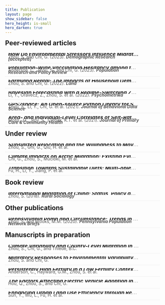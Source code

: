 ```yaml
---
title: Publication
layout: page
show_sidebar: false
hero_height: is-small
hero_darken: true
---
```


<!-- **\* indicates first author** -->
<!-- <i>\* indicates first author</i> -->
<!-- \* indicates first author -->

<!-- This line makes sure the STATA icon for land rental paper will render -->
<!-- See doc here: https://icon-sets.iconify.design/vscode-icons/file-type-stata/ -->
<script src="https://code.iconify.design/iconify-icon/1.0.0-beta.3/iconify-icon.min.js"></script>

<!-- This line makes sure the Altmetric badges show on the website -->
<!-- See doc here: https://api.altmetric.com/embeds.html -->
<script type='text/javascript' src='https://d1bxh8uas1mnw7.cloudfront.net/assets/embed.js'></script>

<!-- See how to use Dimensions Badges: https://badge.dimensions.ai/ -->
<!-- <span class="__dimensions_badge_embed__" data-doi="" data-style="small_circle" data-badge-popover="right"></span> -->

<!-- SETUP STYLES -->
<html lang="en">
<head>
<meta charset="UTF-8">
<meta name="viewport" content="width=device-width, initial-scale=1.0">
<title>Publications</title>
<style>
  .publication {
    border-bottom: 1px dotted #ddd;
    padding: 10px;
    overflow: hidden;
  }
  .publication-info {
    float: left;
    width: 88%; /* Adjust the width as needed */
  }
  .metrics-badges {
    float: right;
    width: 12%; /* Adjust the width as needed */
    text-align: right;
    z-index: 999;
  }
  .altmetric-badge, .dimensions-badge {
    display: inline-block;
    vertical-align: top;
    z-index: 999;
  }
  .publication-title {
    font-size: 1.2em;
    font-weight: bold;
    margin: 0;
    line-height: 0.5; /* Reduced line height */
    text-align: justify;
    text-decoration: none; /* Remove the default underline of hyperlinks */
    color: #000; /* Set the color of the link */
    overflow: hidden; /* Enable overflow hiding */
    white-space: nowrap; /* Keep the text in a single line */
    text-overflow: ellipsis; /* Add ellipsis (...) to text overflow */
    display: block; /* Block display to occupy the full width */
    max-width: 100%; /* Limit the width to prevent overflow */
  }
  .publication-authors {
    font-size: 1.0em;
    color: #555;
    margin: 0;
    line-height: 0.5; /* Reduced line height */
    text-align: left;
  }
  .publication-links {
    margin: 0;
    line-height: 0.5; /* Reduced line height */
  }
  .publication-links a {
    text-decoration: none;
    margin-right: 10px;
    color: #1a0dab;
  }
  .section-title {
    font-size: 1.5em;
    margin-top: 10px;
    margin-bottom: 10px;
</style>
</head>
<body>

<!-- PUBLICATION RECORD -->
<h4 class="section-title">Peer-reviewed articles</h4>
<div class="publication">
  <div class="publication-info">
    <h6 class="publication-title">
      <a href="" target="_blank">How Do Environmental Stressors Influence Migration? A Meta-regression Analysis of the Environmental Migration Literature</a>
    </h6>
    <p class="publication-authors">Zhou, S. and Chi, G. (2023). <b><i>Demographic Research [accepted]</i></b></p>
    <div class="publication-links">
      <a href="/downloads/pubs/2023EnvMigMeta.pdf" target="_blank" rel="noopener"><i class="far fa-file-pdf"></i></a>
    </div>
  </div>
  <div class="metrics-badges">
    <div class="dimensions-badge">
      <script type="text/javascript" src="https://badge.dimensions.ai/badge.js" async charset="utf-8"></script>
      <span class="__dimensions_badge_embed__" data-doi="" data-style="small_circle" data-badge-popover="right"></span>
  </div>
    <div class="altmetric-badge">
      <div class="altmetric-embed" data-badge-type="donut" data-badge-popover='right' data-doi=""></div>
    </div>
  </div>
</div>

<!-- PUBLICATION RECORD -->
<div class="publication">
  <div class="publication-info">
    <h6 class="publication-title">
      <a href="https://link.springer.com/article/10.1007/s11113-023-09816-9" target="_blank">Population-Wide Vaccination Hesitancy among the Amish: A County-Level Study of COVID-19 Vaccine Adoption and Implications for Public Health Policy and Practice</a>
    </h6>
    <p class="publication-authors">Anderson, C., Zhou, S., and Chi, G. (2023). <b><i>Population Research and Policy Review</i></b></p>
    <div class="publication-links">
      <a href="/downloads/pubs/2023AmishCovidVacc.pdf" target="_blank" rel="noopener"><i class="far fa-file-pdf"></i></a>
      <a href="https://github.com/shuai-zhou/AmishCovidVaccineAdoption" target="_blank" rel="noopener"><i class="fab fa-github"></i></a>
    </div>
  </div>
  <div class="metrics-badges">
    <div class="dimensions-badge">
      <script type="text/javascript" src="https://badge.dimensions.ai/badge.js" async charset="utf-8"></script>
      <span class="__dimensions_badge_embed__" data-doi="10.1007/s11113-023-09816-9" data-style="small_circle" data-badge-popover="right"></span>
  </div>
    <div class="altmetric-badge">
      <div class="altmetric-embed" data-badge-type="donut" data-badge-popover='right' data-doi="10.1007/s11113-023-09816-9"></div>
    </div>
  </div>
</div>

<!-- PUBLICATION RECORD -->
<div class="publication">
  <div class="publication-info">
    <h6 class="publication-title">
      <a href="https://www.mdpi.com/2073-445X/11/8/1318" target="_blank">Farmland Rental: The Impacts of Household Demographics and Livelihood Strategies in China</a>
    </h6>
    <p class="publication-authors">Zhou, S. and Chi, G. (2022). <b><i>Land</i></b></p>
    <div class="publication-links">
      <a href="/downloads/pubs/2019LandRental.pdf" target="_blank" rel="noopener"><i class="far fa-file-pdf"></i></a>
      <a href="/downloads/codes/LandRental.zip" target="_blank" rel="noopener"><iconify-icon icon="vscode-icons:file-type-stata"></iconify-icon></a>
    </div>
  </div>
  <div class="metrics-badges">
    <div class="dimensions-badge">
      <script type="text/javascript" src="https://badge.dimensions.ai/badge.js" async charset="utf-8"></script>
      <span class="__dimensions_badge_embed__" data-doi="10.3390/land11081318" data-style="small_circle" data-badge-popover="right"></span>
  </div>
    <div class="altmetric-badge">
      <div class="altmetric-embed" data-badge-type="donut" data-badge-popover='right' data-doi="10.3390/land11081318"></div>
    </div>
  </div>
</div>

<!-- PUBLICATION RECORD -->
<div class="publication">
  <div class="publication-info">
    <h6 class="publication-title">
      <a href="https://link.springer.com/article/10.1007/s11336-021-09831-9" target="_blank">Bayesian Forecasting with a Regime-Switching Zero-Inflated Multilevel Poisson Regression Model: An Application to Adolescent Alcohol Use with Spatial Covariates</a>
    </h6>
    <p class="publication-authors">Li, Y., Oravecz, Z., Zhou, S. et al. (2022). <b><i>Psychometrika</i></b></p>
    <div class="publication-links">
      <a href="/downloads/pubs/2022BayesianForecast.pdf" target="_blank" rel="noopener"><i class="far fa-file-pdf"></i></a>
    </div>
  </div>
  <div class="metrics-badges">
    <div class="dimensions-badge">
      <script type="text/javascript" src="https://badge.dimensions.ai/badge.js" async charset="utf-8"></script>
      <span class="__dimensions_badge_embed__" data-doi="10.1007/s11336-021-09831-9" data-style="small_circle" data-badge-popover="right"></span>
  </div>
    <div class="altmetric-badge">
      <div class="altmetric-embed" data-badge-type="donut" data-badge-popover='right' data-doi="10.1007/s11336-021-09831-9"></div>
    </div>
  </div>
</div>

<!-- PUBLICATION RECORD -->
<div class="publication">
  <div class="publication-info">
    <h6 class="publication-title">
      <a href="https://jbds.isdsa.org/index.php/jbds/article/view/27" target="_blank">GPS2space: An Open-source Python Library for Spatial Measure Extraction from GPS Data</a>
    </h6>
    <p class="publication-authors">Zhou, S., Li, Y., Chi, G. et al. (2021). <b><i>Journal of Behavioral Data Science</i></b></p>
    <div class="publication-links">
      <a href="/downloads/pubs/2021GPS2space.pdf" target="_blank" rel="noopener"><i class="far fa-file-pdf"></i></a>
      <a href="/downloads/codes/2021GPS2space.pdf" target="_blank" rel="noopener"><i class="fab fa-python"></i></a>
      <a href="https://github.com/shuai-zhou/gps2space" target="_blank" rel="noopener"><i class="fab fa-github"></i></a>
    </div>
  </div>
  <div class="metrics-badges">
    <div class="dimensions-badge">
      <script type="text/javascript" src="https://badge.dimensions.ai/badge.js" async charset="utf-8"></script>
      <span class="__dimensions_badge_embed__" data-doi="10.35566/jbds/v1n2/p5" data-style="small_circle" data-badge-popover="right"></span>
  </div>
    <div class="altmetric-badge">
      <div class="altmetric-embed" data-badge-type="donut" data-badge-popover='right' data-doi="10.35566/jbds/v1n2/p5"></div>
    </div>
  </div>
</div>

<!-- PUBLICATION RECORD -->
<div class="publication">
  <div class="publication-info">
    <h6 class="publication-title">
      <a href="https://journals.sagepub.com/doi/full/10.1177/21501327211039715" target="_blank">Area- and Individual-Level Correlates of Self-Rated Health: Implications for Geographic Health Disparities</a>
    </h6>
    <p class="publication-authors">Moss, J.L., Roy, S., Clebak, K.T. et al. (2021). <b><i>Journal of Primary Care & Community Health</i></b></p>
    <div class="publication-links">
      <a href="/downloads/pubs/2021SelfRatedHealth.pdf" target="_blank" rel="noopener"><i class="far fa-file-pdf"></i></a>
    </div>
  </div>
  <div class="metrics-badges">
    <div class="dimensions-badge">
      <script type="text/javascript" src="https://badge.dimensions.ai/badge.js" async charset="utf-8"></script>
      <span class="__dimensions_badge_embed__" data-doi="10.1177/21501327211039715" data-style="small_circle" data-badge-popover="right"></span>
  </div>
    <div class="altmetric-badge">
      <div class="altmetric-embed" data-badge-type="donut" data-badge-popover='right' data-doi="10.1177/21501327211039715"></div>
    </div>
  </div>
</div>

<h4 class="section-title">Under review</h4>
<div class="publication">
  <div class="publication-info">
    <h6 class="publication-title">
      <a href="" target="_blank">Subsidized Relocation and the Willingness to Move: Evidence from the Targeted Poverty Alleviation Project in China</a>
    </h6>
    <p class="publication-authors">Zhou, S., Ghi, G., Qiu, H. et al.</p>
    <div class="publication-links">
    </div>
  </div>
  <div class="metrics-badges">
    <div class="dimensions-badge">
      <script type="text/javascript" src="https://badge.dimensions.ai/badge.js" async charset="utf-8"></script>
      <span class="__dimensions_badge_embed__" data-doi="" data-style="small_circle" data-badge-popover="right"></span>
  </div>
    <div class="altmetric-badge">
      <div class="altmetric-embed" data-badge-type="donut" data-badge-popover='right' data-doi=""></div>
    </div>
  </div>
</div>

<div class="publication">
  <div class="publication-info">
    <h6 class="publication-title">
      <a href="" target="_blank">Climate Impacts on Arctic Migration: Existing Evidence and Research Agenda</a>
    </h6>
    <p class="publication-authors">Chi, G., Zhou, S., Mucioki, M. et al.</p>
    <div class="publication-links">
    </div>
  </div>
  <div class="metrics-badges">
    <div class="dimensions-badge">
      <script type="text/javascript" src="https://badge.dimensions.ai/badge.js" async charset="utf-8"></script>
      <span class="__dimensions_badge_embed__" data-doi="" data-style="small_circle" data-badge-popover="right"></span>
  </div>
    <div class="altmetric-badge">
      <div class="altmetric-embed" data-badge-type="donut" data-badge-popover='right' data-doi=""></div>
    </div>
  </div>
</div>

<div class="publication">
  <div class="publication-info">
    <h6 class="publication-title">
      <a href="" target="_blank">Transition Towards Sustainable Diets: Multi-objective Optimization of Dietary Pattern in China</a>
    </h6>
    <p class="publication-authors">Fu, H., Li, Y., Jiang, P. et al.</p>
    <div class="publication-links">
    </div>
  </div>
  <div class="metrics-badges">
    <div class="dimensions-badge">
      <script type="text/javascript" src="https://badge.dimensions.ai/badge.js" async charset="utf-8"></script>
      <span class="__dimensions_badge_embed__" data-doi="" data-style="small_circle" data-badge-popover="right"></span>
  </div>
    <div class="altmetric-badge">
      <div class="altmetric-embed" data-badge-type="donut" data-badge-popover='right' data-doi=""></div>
    </div>
  </div>
</div>

<h4 class="section-title">Book review</h4>
<div class="publication">
  <div class="publication-info">
    <h6 class="publication-title">
      <a href="https://onlinelibrary.wiley.com/doi/full/10.1111/ruso.12246" target="_blank">International Migration of China: Status, Policy and Social Responses to the Globalization of Migration" by Lu Miao and Huiyao Wang (Singapore: Springer, 2017. 135 pp. ISBN: 978‐981‐10‐6073‐1)</a>
    </h6>
    <p class="publication-authors">Zhou, S. (2018). <b><i>Rural Sociology</i></b></p>
    <div class="publication-links">
      <a href="/downloads/pubs/2018InternationalMigChina.pdf" target="_blank" rel="noopener"><i class="far fa-file-pdf"></i></a>
    </div>
  </div>
  <div class="metrics-badges">
    <div class="dimensions-badge">
      <script type="text/javascript" src="https://badge.dimensions.ai/badge.js" async charset="utf-8"></script>
      <span class="__dimensions_badge_embed__" data-doi="10.1111/ruso.12246" data-style="small_circle" data-badge-popover="right"></span>
  </div>
    <div class="altmetric-badge">
      <div class="altmetric-embed" data-badge-type="donut" data-badge-popover='right' data-doi="10.1111/ruso.12246"></div>
    </div>
  </div>
</div>

<h4 class="section-title">Other publications</h4>
<div class="publication">
  <div class="publication-info">
    <h6 class="publication-title">
      <a href="https://pop.psu.edu/sites/pri/files/HSDropOutRatesBrief_RFCdocx.pdf" target="_blank">Pennsylvania Pomp and Circumstance: Trends in High School Drop Outs</a>
    </h6>
    <p class="publication-authors">Zhou, S. and Brooks, M.M. (2020). <b><i>Pennsylvania Population Network Briefs</i></b></p>
    <div class="publication-links">
      <a href="/downloads/pubs/2020PennDropout.pdf" target="_blank" rel="noopener"><i class="far fa-file-pdf"></i></a>
    </div>
  </div>
  <div class="metrics-badges">
    <div class="dimensions-badge">
      <script type="text/javascript" src="https://badge.dimensions.ai/badge.js" async charset="utf-8"></script>
      <span class="__dimensions_badge_embed__" data-doi="" data-style="small_circle" data-badge-popover="right"></span>
  </div>
    <div class="altmetric-badge">
      <div class="altmetric-embed" data-badge-type="donut" data-badge-popover='right' data-doi=""></div>
    </div>
  </div>
</div>

<h4 class="section-title">Manuscripts in preparation</h4>
<div class="publication">
  <div class="publication-info">
    <h6 class="publication-title">
      <a href="" target="_blank">Climate Variability and County-Level Migration in the United States, 1970 – 2010</a>
    </h6>
    <p class="publication-authors">Zhou, S., Chi, G., and Thiede, B.C.</p>
    <div class="publication-links">
    </div>
  </div>
  <div class="metrics-badges">
    <div class="dimensions-badge">
      <script type="text/javascript" src="https://badge.dimensions.ai/badge.js" async charset="utf-8"></script>
      <span class="__dimensions_badge_embed__" data-doi="" data-style="small_circle" data-badge-popover="right"></span>
  </div>
    <div class="altmetric-badge">
      <div class="altmetric-embed" data-badge-type="donut" data-badge-popover='right' data-doi=""></div>
    </div>
  </div>
</div>

<div class="publication">
  <div class="publication-info">
    <h6 class="publication-title">
      <a href="" target="_blank">Migratory Responses to Environmental Variability in the United States: A Multi-level Analysis of Microdata from the American Community Survey, 2010 – 2020</a>
    </h6>
    <p class="publication-authors">Zhou, S. and Chi, G.</p>
    <div class="publication-links">
    </div>
  </div>
  <div class="metrics-badges">
    <div class="dimensions-badge">
      <script type="text/javascript" src="https://badge.dimensions.ai/badge.js" async charset="utf-8"></script>
      <span class="__dimensions_badge_embed__" data-doi="" data-style="small_circle" data-badge-popover="right"></span>
  </div>
    <div class="altmetric-badge">
      <div class="altmetric-embed" data-badge-type="donut" data-badge-popover='right' data-doi=""></div>
    </div>
  </div>
</div>

<div class="publication">
  <div class="publication-info">
    <h6 class="publication-title">
      <a href="" target="_blank">Persistently High Fertility in a Low Fertility Context: How Do America’s Amish Heterogeneously Respond to Fertility-Reducing Structural Incentives?</a>
    </h6>
    <p class="publication-authors">Anderson, C., Hayward, G.M., Zhou, S. et al.</p>
    <div class="publication-links">
    </div>
  </div>
  <div class="metrics-badges">
    <div class="dimensions-badge">
      <script type="text/javascript" src="https://badge.dimensions.ai/badge.js" async charset="utf-8"></script>
      <span class="__dimensions_badge_embed__" data-doi="" data-style="small_circle" data-badge-popover="right"></span>
  </div>
    <div class="altmetric-badge">
      <div class="altmetric-embed" data-badge-type="donut" data-badge-popover='right' data-doi=""></div>
    </div>
  </div>
</div>

<div class="publication">
  <div class="publication-info">
    <h6 class="publication-title">
      <a href="" target="_blank">The Factors Affecting Electric Vehicle Adoption in the United States, 2016 – 2021</a>
    </h6>
    <p class="publication-authors">Hou, Q., Zhou, S., and Chi, G.</p>
    <div class="publication-links">
    </div>
  </div>
  <div class="metrics-badges">
    <div class="dimensions-badge">
      <script type="text/javascript" src="https://badge.dimensions.ai/badge.js" async charset="utf-8"></script>
      <span class="__dimensions_badge_embed__" data-doi="" data-style="small_circle" data-badge-popover="right"></span>
  </div>
    <div class="altmetric-badge">
      <div class="altmetric-embed" data-badge-type="donut" data-badge-popover='right' data-doi=""></div>
    </div>
  </div>
</div>

<div class="publication">
  <div class="publication-info">
    <h6 class="publication-title">
      <a href="" target="_blank">Enhancing Urban Land Use Efficiency through Regional Economic Integration: A Network Synergy Analysis in the Yangtze River Delta</a>
    </h6>
    <p class="publication-authors">Sun, Y., Wu, L., Fu, H. et al.</p>
    <div class="publication-links">
    </div>
  </div>
  <div class="metrics-badges">
    <div class="dimensions-badge">
      <script type="text/javascript" src="https://badge.dimensions.ai/badge.js" async charset="utf-8"></script>
      <span class="__dimensions_badge_embed__" data-doi="" data-style="small_circle" data-badge-popover="right"></span>
  </div>
    <div class="altmetric-badge">
      <div class="altmetric-embed" data-badge-type="donut" data-badge-popover='right' data-doi=""></div>
    </div>
  </div>
</div>


</body>
</html>
